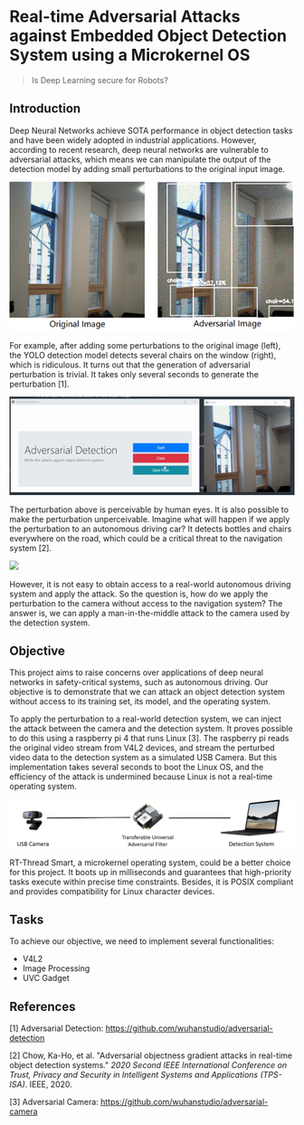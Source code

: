 # Real-time Adversarial Attacks against Embedded Object Detection System using a Microkernel OS

> Is Deep Learning secure for Robots?

## Introduction

Deep Neural Networks achieve SOTA performance in object detection tasks and have been widely adopted in industrial applications. However, according to recent research, deep neural networks are vulnerable to adversarial attacks, which means we can manipulate the output of the detection model by adding small perturbations to the original input image.

![](adversarial_detection.png)

For example, after adding some perturbations to the original image (left), the YOLO detection model detects several chairs on the window (right), which is ridiculous. It turns out that the generation of adversarial perturbation is trivial. It takes only several seconds to generate the perturbation [1].

![](adversarial_detection.gif)



The perturbation above is perceivable by human eyes. It is also possible to make the perturbation unperceivable. Imagine what will happen if we apply the perturbation to an autonomous driving car? It detects bottles and chairs everywhere on the road, which could be a critical threat to the navigation system [2].

![](adversarial_driving.gif)

However, it is not easy to obtain access to a real-world autonomous driving system and apply the attack. So the question is, how do we apply the perturbation to the camera without access to the navigation system? The answer is, we can apply a man-in-the-middle attack to the camera used by the detection system.



## Objective

This project aims to raise concerns over applications of deep neural networks in safety-critical systems, such as autonomous driving. Our objective is to demonstrate that we can attack an object detection system without access to its training set, its model, and the operating system. 

To apply the perturbation to a real-world detection system, we can inject the attack between the camera and the detection system. It proves possible to do this using a raspberry pi 4 that runs Linux [3]. The raspberry pi reads the original video stream from V4L2 devices, and stream the perturbed video data to the detection system as a simulated USB Camera. But this implementation takes several seconds to boot the Linux OS, and the efficiency of the attack is undermined because Linux is not a real-time operating system.

![](adversarial_camera.png)

RT-Thread Smart, a microkernel operating system, could be a better choice for this project. It boots up in milliseconds and guarantees that high-priority tasks execute within precise time constraints. Besides, it is POSIX compliant and provides compatibility for Linux character devices.



## Tasks

To achieve our objective, we need to implement several functionalities:

- V4L2
- Image Processing
- UVC Gadget



## References

[1] Adversarial Detection: https://github.com/wuhanstudio/adversarial-detection

[2] Chow, Ka-Ho, et al. "Adversarial objectness gradient attacks in real-time object detection systems." *2020 Second IEEE International Conference on Trust, Privacy and Security in Intelligent Systems and Applications (TPS-ISA)*. IEEE, 2020.

[3] Adversarial Camera: https://github.com/wuhanstudio/adversarial-camera

